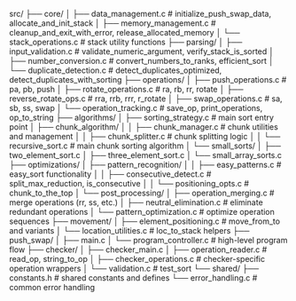 src/
├── core/
│   ├── data_management.c      # initialize_push_swap_data, allocate_and_init_stack
│   ├── memory_management.c    # cleanup_and_exit_with_error, release_allocated_memory
│   └── stack_operations.c     # stack utility functions
├── parsing/
│   ├── input_validation.c     # validate_numeric_argument, verify_stack_is_sorted
│   ├── number_conversion.c    # convert_numbers_to_ranks, efficient_sort
│   └── duplicate_detection.c  # detect_duplicates_optimized, detect_duplicates_with_sorting
├── operations/
│   ├── push_operations.c      # pa, pb, push
│   ├── rotate_operations.c    # ra, rb, rr, rotate
│   ├── reverse_rotate_ops.c   # rra, rrb, rrr, r_rotate
│   ├── swap_operations.c      # sa, sb, ss, swap
│   └── operation_tracking.c   # save_op, print_operations, op_to_string
├── algorithms/
│   ├── sorting_strategy.c     # main sort entry point
│   ├── chunk_algorithm/
│   │   ├── chunk_manager.c    # chunk utilities and management
│   │   ├── chunk_splitter.c   # chunk splitting logic
│   │   └── recursive_sort.c   # main chunk sorting algorithm
│   └── small_sorts/
│       ├── two_element_sort.c
│       ├── three_element_sort.c
│       └── small_array_sorts.c
├── optimizations/
│   ├── pattern_recognition/
│   │   ├── easy_patterns.c    # easy_sort functionality
│   │   ├── consecutive_detect.c # split_max_reduction, is_consecutive
│   │   └── positioning_opts.c  # chunk_to_the_top
│   └── post_processing/
│       ├── operation_merging.c # merge operations (rr, ss, etc.)
│       ├── neutral_elimination.c # eliminate redundant operations
│       └── pattern_optimization.c # optimize operation sequences
├── movement/
│   ├── element_positioning.c  # move_from_to and variants
│   └── location_utilities.c   # loc_to_stack helpers
├── push_swap/
│   ├── main.c
│   └── program_controller.c   # high-level program flow
├── checker/
│   ├── checker_main.c
│   ├── operation_reader.c     # read_op, string_to_op
│   ├── checker_operations.c   # checker-specific operation wrappers
│   └── validation.c           # test_sort
└── shared/
    ├── constants.h            # shared constants and defines
    └── error_handling.c       # common error handling